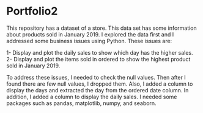 # Portfolio2

This repository has a dataset of a store. This data set has some information about products sold in January 2019. I explored the data first and I addressed some business issues using Python. These issues are:

1- Display and plot the daily sales to show which day has the higher sales.
2- Display and plot the items sold in ordered to show the highest product sold in January 2019.

To address these issues, I needed to check the null values. Then after I found there are few null values, I dropped them. Also, I added a column to display the days and extracted the day from the ordered date column. In addition, I added a column to display the daily sales.
I needed some packages such as pandas, matplotlib, numpy, and seaborn.

